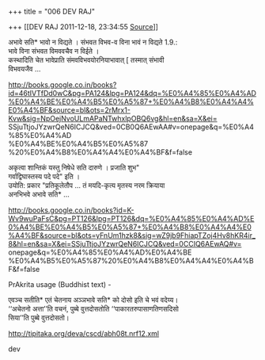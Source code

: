 +++
title = "006 DEV RAJ"

+++
[[DEV RAJ	2011-12-18, 23:34:55 [Source](https://groups.google.com/g/samskrita/c/jHzfbiNJ8wI)]]



अभावे सति\* भावो न विद्यते । संभवत विभव-व विना भावं न विद्यते 1.9.:  
भावे विना संभवत विमववचैव न विईते ।  
कस्थादिति चेत भावेप्राति संमवविभवयोरनियाभावात् \[ तस्मात् संभावी  
विभवयजैव ...

<http://books.google.co.in/books?id=46tIVTfDd0wC&pg=PA124&lpg=PA124&dq=%E0%A4%85%E0%A4%AD%E0%A4%BE%E0%A4%B5%E0%A5%87+%E0%A4%B8%E0%A4%A4%E0%A4%BF&source=bl&ots=2rMrx1-Kvw&sig=NpOejNvoULmAPaNTwhxlpOBQ6vg&hl=en&sa=X&ei=>  
SSjuTtjoJYzwrQeN6ICJCQ&ved=0CB0Q6AEwAA#v=onepage&q=%E0%A4%85%E0%A4%AD  
%E0%A4%BE%E0%A4%B5%E0%A5%87  
%20%E0%A4%B8%E0%A4%A4%E0%A4%BF&f=false

  
अकृत्वा शान्तिकं यस्तु निषेधे सति दारुणे । प्रजाति शुभ"  
गर्वाद्विघास्तस्य पदे पदे" इति ।  
उयोति: प्रकार "प्रतिकूलेतौप ... तं मयदि-कृत्य मृतस्य नरम क्रियाया  
अनभिभवे अभावे सति\* ...

<http://books.google.co.in/books?id=K-Wv9wuPaFsC&pg=PT126&lpg=PT126&dq=%E0%A4%85%E0%A4%AD%E0%A4%BE%E0%A4%B5%E0%A5%87+%E0%A4%B8%E0%A4%A4%E0%A4%BF&source=bl&ots=yFnUm1hzk8&sig=wZ9jb9FhiapTZoj4Hv8hKR4ir_8&hl=en&sa=X&ei=SSjuTtjoJYzwrQeN6ICJCQ&ved=0CCIQ6AEwAQ#v=>  
onepage&q=%E0%A4%85%E0%A4%AD%E0%A4%BE  
%E0%A4%B5%E0%A5%87%20%E0%A4%B8%E0%A4%A4%E0%A4%BF&f=false

  
PrAkrita usage (Buddhist text) -

एवञ्‍च सतीति\* एतं चेतनाय अञ्‍ञभावे सति\* को दोसो इति चे भवं वदेय्य।  
‘‘अचेतनो अत्ता’’ति वचनं, पुब्बे वुत्तदोसतोति ‘‘पाकारतरुपासाणतिणसदिसो  
सिया’’ति पुब्बे वुत्तदोसतो।

<http://tipitaka.org/deva/cscd/abh08t.nrf12.xml>

  
dev

